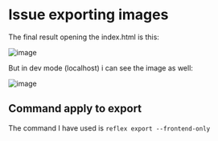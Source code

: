 # Issue exporting images
The final result opening the index.html is this:

![image](https://github.com/davibern/Reflex-Asset-Issue/assets/13550820/d3145dde-3dea-4963-bae9-ecf6a2548559)

But in dev mode (localhost) i can see the image as well:

![image](https://github.com/davibern/Reflex-Asset-Issue/assets/13550820/334bda19-d251-4fde-aac9-be97bd99e14f)

## Command apply to export
The command I have used is ```reflex export --frontend-only```
